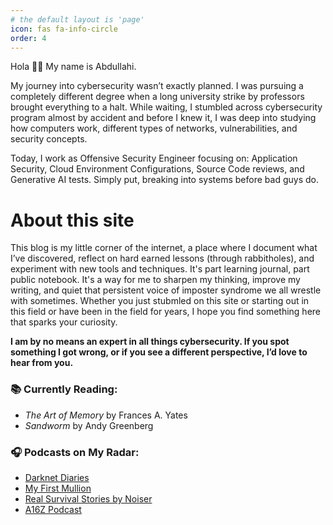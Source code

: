 ```yaml
---
# the default layout is 'page'
icon: fas fa-info-circle
order: 4
---
```


Hola 👋🏼 My name is Abdullahi.

My journey into cybersecurity wasn’t exactly planned. I was pursuing a completely different degree when a long university strike by professors brought everything to a halt. While waiting, I stumbled across cybersecurity program almost by accident and before I knew it, I was deep into studying how computers work, different types of networks, vulnerabilities, and security concepts. 

Today, I work as Offensive Security Engineer focusing on: Application Security, Cloud Environment Configurations, Source Code reviews, and Generative AI tests. Simply put, breaking into systems before bad guys do. 

# About this site

This blog is my little corner of the internet, a place where I document what I’ve discovered, reflect on hard earned lessons (through rabbitholes), and experiment with new tools and techniques. It's part learning journal, part public notebook. It's a way for me to sharpen my thinking, improve my writing, and quiet that persistent voice of imposter syndrome we all wrestle with sometimes.
Whether you just stubmled on this site or starting out in this field or have been in the field for years, I hope you find something here that sparks your curiosity.

**I am by no means an expert in all things cybersecurity. If you spot something I got wrong, or if you see a different perspective, I’d love to hear from you.**

### 📚 Currently Reading:
- *The Art of Memory* by Frances A. Yates
- *Sandworm* by Andy Greenberg

### 🎧 Podcasts on My Radar:
- [Darknet Diaries](https://darknetdiaries.com/)
- [My First Mullion](https://mfmpod.com)
- [Real Survival Stories by Noiser](https://noiser.com/real-survival-stories)
- [A16Z Podcast](https://a16z.com/podcasts/)
